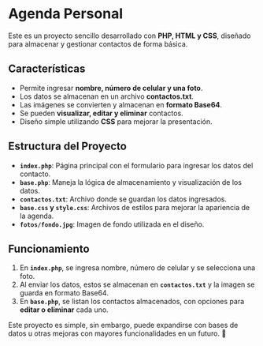 # **Agenda Personal**  

Este es un proyecto sencillo desarrollado con **PHP, HTML y CSS**, diseñado para almacenar y gestionar contactos de forma básica.

## **Características**  
- Permite ingresar **nombre, número de celular y una foto**.  
- Los datos se almacenan en un archivo **contactos.txt**.  
- Las imágenes se convierten y almacenan en **formato Base64**.  
- Se pueden **visualizar, editar y eliminar** contactos.  
- Diseño simple utilizando **CSS** para mejorar la presentación.  

## **Estructura del Proyecto**  
- **`index.php`**: Página principal con el formulario para ingresar los datos del contacto.  
- **`base.php`**: Maneja la lógica de almacenamiento y visualización de los datos.  
- **`contactos.txt`**: Archivo donde se guardan los datos ingresados.  
- **`base.css` y `style.css`**: Archivos de estilos para mejorar la apariencia de la agenda.  
- **`fotos/fondo.jpg`**: Imagen de fondo utilizada en el diseño.  

## **Funcionamiento**  
1. En **`index.php`**, se ingresa nombre, número de celular y se selecciona una foto.  
2. Al enviar los datos, estos se almacenan en **`contactos.txt`** y la imagen se guarda en formato Base64.  
3. En **`base.php`**, se listan los contactos almacenados, con opciones para **editar o eliminar** cada uno.  

Este proyecto es simple, sin embargo, puede expandirse con bases de datos u otras mejoras con mayores funcionalidades en un futuro. 🚀
